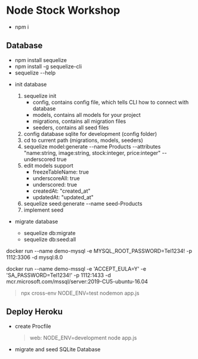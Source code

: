 # Node Stock Workshop
- npm i

## Database

- npm install sequelize
- npm install -g sequelize-cli
- sequelize --help

* init database

  1. sequelize init
     - config, contains config file, which tells CLI how to connect with database
     - models, contains all models for your project
     - migrations, contains all migration files
     - seeders, contains all seed files
  2. config database sqlite for development (config folder)
  3. cd to current path (migrations, models, seeders)
  4. sequelize model:generate --name Products --attributes "name:string, image:string, stock:integer, price:integer" --underscored true
  5. edit models support
     - freezeTableName: true
     - underscoreAll: true
     - underscored: true
     - createdAt: "created_at"
     - updatedAt: "updated_at"
  6. sequelize seed:generate --name seed-Products
  7. implement seed

* migrate database
  - sequelize db:migrate
  - sequelize db:seed:all

docker run --name demo-mysql -e MYSQL_ROOT_PASSWORD=Tel1234! -p 1112:3306 -d mysql:8.0

docker run --name demo-mssql -e 'ACCEPT_EULA=Y' -e 'SA_PASSWORD=Tel1234!' -p 1112:1433 -d mcr.microsoft.com/mssql/server:2019-CU5-ubuntu-16.04

> npx cross-env NODE_ENV=test nodemon app.js

## Deploy Heroku

- create Procfile
  > web: NODE_ENV=development node app.js
- migrate and seed SQLite Database
